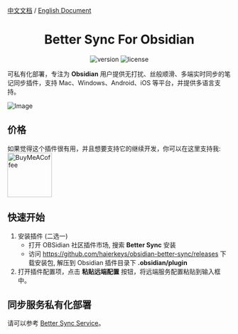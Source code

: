 [中文文档](https://github.com/haierkeys/obsidian-better-sync/blob/master/readme-zh.md) / [English Document](https://github.com/haierkeys/obsidian-better-sync/blob/master/README.md)


<h1 align="center">Better Sync For Obsidian</h1>

<p align="center">
<img src="https://img.shields.io/github/release/haierkeys/obsidian-better-sync" alt="version">
<img src="https://img.shields.io/github/license/haierkeys/obsidian-better-sync.svg" alt="license" >
</p>

可私有化部署，专注为 **Obsidian** 用户提供无打扰、丝般顺滑、多端实时同步的笔记同步插件，支持 Mac、Windows、Android、iOS 等平台，并提供多语言支持。

![Image](https://github.com/user-attachments/assets/8e61d99e-6f76-49b1-a03e-c952ad9e21b0)

## 价格

如果觉得这个插件很有用，并且想要支持它的继续开发，你可以在这里支持我:
[<img src="https://cdn.ko-fi.com/cdn/kofi3.png?v=3" alt="BuyMeACoffee" width="100">](https://ko-fi.com/haierkeys)

## 快速开始

1. 安装插件 (二选一)
   - 打开 OBSidian 社区插件市场, 搜索 **Better Sync** 安装
   - 访问 https://github.com/haierkeys/obsidian-better-sync/releases 下载安装包, 解压到 Obsidian 插件目录下 **.obsidian/plugin**
2. 打开插件配置项，点击 **粘贴远端配置** 按钮，将远端服务配置粘贴到输入框中。


## 同步服务私有化部署

请可以参考 [Better Sync Service](https://github.com/haierkeys/Better-Sync-Service)。
